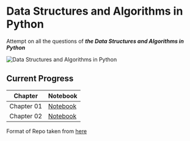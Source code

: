 # Data Structures and Algorithms in Python

Attempt on all the questions of ***the Data Structures and Algorithms in Python*** 

![Data Structures and Algorithms in Python](https://media.wiley.com/product_data/coverImage300/75/11182902/1118290275.jpg)

## Current Progress
|Chapter|Notebook|
|---|---|
|Chapter 01|[Notebook](https://nbviewer.jupyter.org/github/Te000/Data-Structures-and-Algorithms-in-Python/blob/master/ch1/Chap_01.ipynb)|
|Chapter 02|[Notebook](https://nbviewer.jupyter.org/github/Te000/Data-Structures-and-Algorithms-in-Python/blob/master/ch1/Chap_02.ipynb)|

Format of Repo taken from [here](https://github.com/jihoonerd/Data_Structures_and_Algorithms_in_Python)